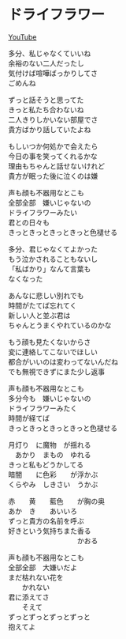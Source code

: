 # ドライフラワー

[YouTube](https://youtu.be/kzZ6KXDM1RI)

多分、私じゃなくていいね  
余裕のない二人だったし  
気付けば喧嘩ばっかりしてさ  
ごめんね  

ずっと話そうと思ってた  
きっと私たち合わないね  
二人きりしかいない部屋でさ  
貴方ばかり話していたよね  

もしいつか何処かで会えたら  
今日の事を笑ってくれるかな  
理由もちゃんと話せないけれど  
貴方が眠った後に泣くのは嫌  

声も顔も不器用なとこも  
全部全部　嫌いじゃないの  
ドライフラワーみたい  
君との日々も  
きっときっときっときっと色褪せる  

多分、君じゃなくてよかった  
もう泣かされることもないし  
「私ばかり」なんて言葉も  
なくなった  

あんなに悲しい別れでも  
時間がたてば忘れてく  
新しい人と並ぶ君は  
ちゃんとうまくやれているのかな  

もう顔も見たくないからさ  
変に連絡してこないでほしい  
都合がいいのは変わってないんだね  
でも無視できずにまた少し返事  

声も顔も不器用なとこも  
多分今も　嫌いじゃないの  
ドライフラワーみたく  
時間が経てば  
きっときっときっときっと色褪せる  

月灯り　に魔物　が揺れる  
　あかり　まもの　ゆれる  
きっと私もどうかしてる  
暗闇　　に色彩　　が浮かぶ  
くらやみ　しきさい　うかぶ  

赤　　黄　　藍色　　が胸の奥  
あか　き　　あいいろ  
ずっと貴方の名前を呼ぶ  
好きという気持ちまた香る  
　　　　　　　　　　かおる  

声も顔も不器用なとこも  
全部全部　大嫌いだよ   
まだ枯れない花を  
　　かれない  
君に添えてさ  
　　そえて  
ずっとずっとずっとずっと  
抱えてよ  
